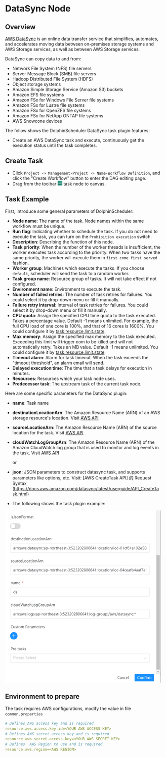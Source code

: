# DataSync Node

## Overview

[AWS DataSync](https://console.aws.amazon.com/datasync/) is an online data transfer service that simplifies, automates, and accelerates moving data between on-premises storage systems and AWS Storage services, as well as between AWS Storage services.

DataSync can copy data to and from:

- Network File System (NFS) file servers
- Server Message Block (SMB) file servers
- Hadoop Distributed File System (HDFS)
- Object storage systems
- Amazon Simple Storage Service (Amazon S3) buckets
- Amazon EFS file systems
- Amazon FSx for Windows File Server file systems
- Amazon FSx for Lustre file systems
- Amazon FSx for OpenZFS file systems
- Amazon FSx for NetApp ONTAP file systems
- AWS Snowcone devices

The follow shows the DolphinScheduler DataSync task plugin features:

- Create an AWS DataSync task and execute, continuously get the execution status until the task completes.

## Create Task

- Click `Project -> Management-Project -> Name-Workflow Definition`, and click the "Create Workflow" button to enter the
  DAG editing page.
- Drag from the toolbar <img src="../../../../img/tasks/icons/datasync.png" width="15"/> task node to canvas.

## Task Example

First, introduce some general parameters of DolphinScheduler:

- **Node name**: The name of the task. Node names within the same workflow must be unique.
- **Run flag**: Indicating whether to schedule the task. If you do not need to execute the task, you can turn on the `Prohibition execution` switch.
- **Description**: Describing the function of this node.
- **Task priority**: When the number of the worker threads is insufficient, the worker executes task according to the priority. When two tasks have the same priority, the worker will execute them in `first come first served` fashion.
- **Worker group**: Machines which execute the tasks. If you choose `default`, scheduler will send the task to a random worker.
- **Task group name**: Resource group of tasks. It will not take effect if not configured.
- **Environment name**: Environment to execute the task.
- **Number of failed retries**: The number of task retries for failures. You could select it by drop-down menu or fill it manually.
- **Failure retry interval**: Interval of task retries for failures. You could select it by drop-down menu or fill it manually.
- **CPU quota**: Assign the specified CPU time quota to the task executed. Takes a percentage value. Default -1 means unlimited. For example, the full CPU load of one core is 100%, and that of 16 cores is 1600%. You could configure it by [task.resource.limit.state](../../architecture/configuration.md).
- **Max memory**: Assign the specified max memory to the task executed. Exceeding this limit will trigger oom to be killed and will not automatically retry. Takes an MB value. Default -1 means unlimited. You could configure it by [task.resource.limit.state](../../architecture/configuration.md).
- **Timeout alarm**: Alarm for task timeout. When the task exceeds the "timeout threshold", an alarm email will send.
- **Delayed execution time**: The time that a task delays for execution in minutes.
- **Resources**: 	Resources which your task node uses.
- **Predecessor task**: 	The upstream task of the current task node.

Here are some specific parameters for the DataSync plugin:

- **name**: Task name
- **destinationLocationArn**: The Amazon Resource Name (ARN) of an AWS storage resource's location. Visit [AWS API](https://docs.aws.amazon.com/datasync/latest/userguide/API_CreateTask.html#DataSync-CreateTask-request-DestinationLocationArn)
- **sourceLocationArn**: The Amazon Resource Name (ARN) of the source location for the task. Visit [AWS API](https://docs.aws.amazon.com/datasync/latest/userguide/API_CreateTask.html#DataSync-CreateTask-request-SourceLocationArn)
- **cloudWatchLogGroupArn**: The Amazon Resource Name (ARN) of the Amazon CloudWatch log group that is used to monitor and log events in the task. Visit [AWS API](https://docs.aws.amazon.com/datasync/latest/userguide/API_CreateTask.html#DataSync-CreateTask-request-CloudWatchLogGroupArn)

  or

- **json**: JSON parameters to construct datasync task, and supports parameters like options, etc. Visit: [AWS CreateTask API] 的 Request Syntax (https://docs.aws.amazon.com/datasync/latest/userguide/API_CreateTask.html)

- The following shows the task plugin example:

![datasync](../../../../img/tasks/demo/datasync_task02.png)

## Environment to prepare

The task requires AWS configurations, modify the value in file `common.properties`

```yaml
# Defines AWS access key and is required
resource.aws.access.key.id=<YOUR AWS ACCESS KEY>
# Defines AWS secret access key and is required
resource.aws.secret.access.key=<YOUR AWS SECRET KEY>
# Defines  AWS Region to use and is required
resource.aws.region=<AWS REGION>
```

